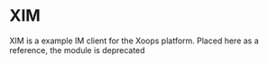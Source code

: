XIM
===

XIM is a example IM client for the Xoops platform. Placed here as a reference, the module is deprecated
